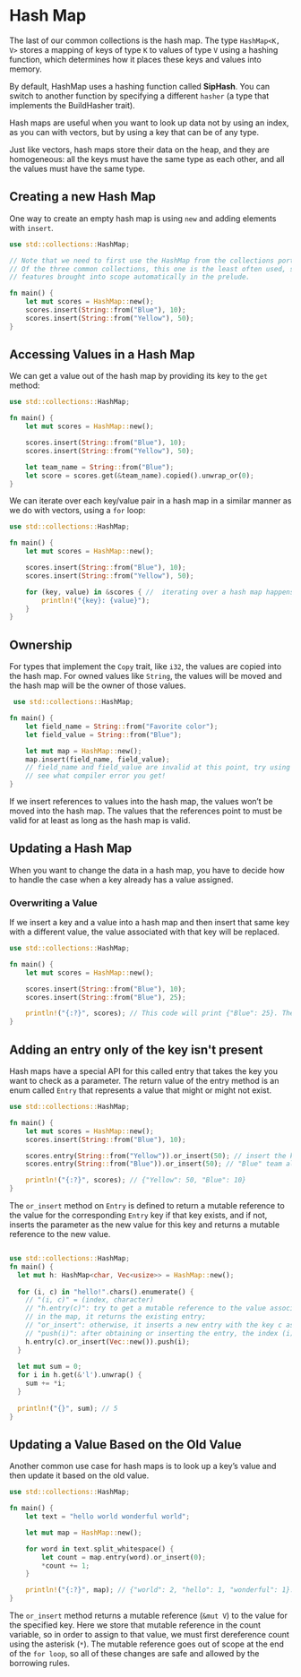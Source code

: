 # Hash Map

The last of our common collections is the hash map. The type `HashMap<K, V>` stores a mapping 
of keys of type `K` to values of type `V` using a hashing function, which determines how it places these 
keys and values into memory. 

By default, HashMap uses a hashing function called **SipHash**. You can switch to another function by specifying a 
different `hasher` (a type that implements the BuildHasher trait).

Hash maps are useful when you want to look up data not by using an index, as you can with vectors, 
but by using a key that can be of any type. 

Just like vectors, hash maps store their data on the heap, and they are homogeneous: all the keys must have the
same type as each other, and all the values must have the same type.

## Creating a new Hash Map

One way to create an empty hash map is using `new` and adding elements with `insert`.

```rust
use std::collections::HashMap;

// Note that we need to first use the HashMap from the collections portion of the standard library. 
// Of the three common collections, this one is the least often used, so it’s not included in the 
// features brought into scope automatically in the prelude. 

fn main() {
    let mut scores = HashMap::new();
    scores.insert(String::from("Blue"), 10);
    scores.insert(String::from("Yellow"), 50);
}
```

## Accessing Values in a Hash Map

We can get a value out of the hash map by providing its key to the `get` method:

```rust
use std::collections::HashMap;

fn main() {
    let mut scores = HashMap::new();

    scores.insert(String::from("Blue"), 10);
    scores.insert(String::from("Yellow"), 50);

    let team_name = String::from("Blue");
    let score = scores.get(&team_name).copied().unwrap_or(0);
}
```

We can iterate over each key/value pair in a hash map in a similar manner as we do with vectors, using a `for` loop:

```rust
use std::collections::HashMap;

fn main() {
    let mut scores = HashMap::new();

    scores.insert(String::from("Blue"), 10);
    scores.insert(String::from("Yellow"), 50);

    for (key, value) in &scores { //  iterating over a hash map happens in an arbitrary order
        println!("{key}: {value}");
    }
}
```

## Ownership

For types that implement the `Copy` trait, like `i32`, the values are copied into the hash map. 
For owned values like `String`, the values will be moved and the hash map will be the owner of those values.

```rust
 use std::collections::HashMap;

fn main() {
    let field_name = String::from("Favorite color");
    let field_value = String::from("Blue");

    let mut map = HashMap::new();
    map.insert(field_name, field_value);
    // field_name and field_value are invalid at this point, try using them and
    // see what compiler error you get!
}
```

If we insert references to values into the hash map, the values won’t be moved into the hash map. 
The values that the references point to must be valid for at least as long as the hash map is valid.

## Updating a Hash Map

When you want to change the data in a hash map, you have to decide how to handle the case when a key already has a value assigned.

### Overwriting a Value
If we insert a key and a value into a hash map and then insert that same key with a different value, the value 
associated with that key will be replaced.

```rust
use std::collections::HashMap;

fn main() {
    let mut scores = HashMap::new();

    scores.insert(String::from("Blue"), 10);
    scores.insert(String::from("Blue"), 25);

    println!("{:?}", scores); // This code will print {"Blue": 25}. The original value of 10 has been overwritten.
}
```

## Adding an entry only of the key isn't present

Hash maps have a special API for this called entry that takes the key you want to check as a parameter. 
The return value of the entry method is an enum called `Entry` that represents a value that might or might not exist. 

```rust
use std::collections::HashMap;

fn main() {
    let mut scores = HashMap::new();
    scores.insert(String::from("Blue"), 10);

    scores.entry(String::from("Yellow")).or_insert(50); // insert the key for the Yellow team with the value 50
    scores.entry(String::from("Blue")).or_insert(50); // "Blue" team already has a value. Hash map will not change.

    println!("{:?}", scores); // {"Yellow": 50, "Blue": 10}
}
```

The `or_insert` method on `Entry` is defined to return a mutable reference to the value for the corresponding `Entry`
key if that key exists, and if not, inserts the parameter as the new value for this key and returns a mutable reference 
to the new value.

```rust

use std::collections::HashMap;
fn main() {
  let mut h: HashMap<char, Vec<usize>> = HashMap::new();
    
  for (i, c) in "hello!".chars().enumerate() {
    // "(i, c)" = (index, character)
    // "h.entry(c)": try to get a mutable reference to the value associated with the key c. If the key already exists
    // in the map, it returns the existing entry; 
    // "or_insert": otherwise, it inserts a new entry with the key c associated with an empty Vec<usize>
    // "push(i)": after obtaining or inserting the entry, the index (i) is added to the vector associated with the key c. 
    h.entry(c).or_insert(Vec::new()).push(i);
  }
    
  let mut sum = 0;
  for i in h.get(&'l').unwrap() {
    sum += *i;
  }
    
  println!("{}", sum); // 5
}
```

## Updating a Value Based on the Old Value
Another common use case for hash maps is to look up a key’s value and then update it based on the old value.

```rust
use std::collections::HashMap;

fn main() {
    let text = "hello world wonderful world";

    let mut map = HashMap::new();

    for word in text.split_whitespace() {
        let count = map.entry(word).or_insert(0);
        *count += 1;
    }

    println!("{:?}", map); // {"world": 2, "hello": 1, "wonderful": 1}.
}
```

The `or_insert` method returns a mutable reference (`&mut V`) to the value for the specified key. 
Here we store that mutable reference in the count variable, so in order to assign to that value, 
we must first dereference count using the asterisk (`*`). The mutable reference goes out of scope at the end of 
the `for loop`, so all of these changes are safe and allowed by the borrowing rules.